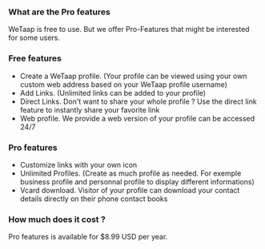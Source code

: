 ### **What are the Pro features** <a name="pro-features"></a>

WeTaap is free to use. But we offer Pro-Features that might be interested for some users.

### **Free features** <a name="free-features"></a>

- Create a WeTaap profile. (Your profile can be viewed using your own custom web address based on your WeTaap profile username)
- Add Links. (Unlimited links can be added to your profile)
- Direct Links. Don't want to share your whole profile ? Use the direct link feature to instantly share your favorite link
- Web profile. We provide a web version of your profile can be accessed 24/7

### **Pro features** <a name="pro-features"></a>

- Customize links with your own icon
- Unlimited Profiles. (Create as much profile as needed. For exemple business profile and personnal profile to display different informations)
- Vcard download. Visitor of your profile can download your contact details directly on their phone contact books


### **How much does it cost ?** <a name="pro-prices"></a>

Pro features is available for $8.99 USD per year.